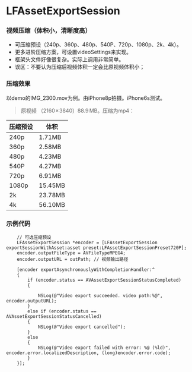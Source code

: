 # LFAssetExportSession

### 视频压缩（体积小，清晰度高）

* 可压缩预设（240p、360p、480p、540P、720p、1080p、2k、4k）。
* 更多进阶压缩方案，可设置videoSettings来实现。
* 框架头文件好像很复杂。实际上调用非常简单。
*  误区：不要认为压缩后视频体积一定会比原视频体积小；

### 压缩效果
以demo的IMG_2300.mov为例。由iPhone8p拍摄。iPhone6s测试。

> 原视频 （2160 × 3840）88.9 MB。压缩为mp4：

压缩预设  | 体积
------ | -------------
240p  | 1.71MB
360p  | 2.58MB
480p  | 4.23MB
540P  | 4.27MB
720p  | 6.91MB
1080p  | 15.45MB
2k  | 23.78MB
4k  | 56.10MB

### 示例代码
````
    // 可选压缩预设
    LFAssetExportSession *encoder = [LFAssetExportSession exportSessionWithAsset:asset preset:LFAssetExportSessionPreset720P];
    encoder.outputFileType = AVFileTypeMPEG4;
    encoder.outputURL = outPath; // 视频输出路径

    [encoder exportAsynchronouslyWithCompletionHandler:^
    {
        if (encoder.status == AVAssetExportSessionStatusCompleted)
        {
            
            NSLog(@"Video export succeeded. video path:%@", encoder.outputURL);
        }
        else if (encoder.status == AVAssetExportSessionStatusCancelled)
        {
            NSLog(@"Video export cancelled");
        }
        else
        {
            NSLog(@"Video export failed with error: %@ (%ld)", encoder.error.localizedDescription, (long)encoder.error.code);
        }
    }];
````
